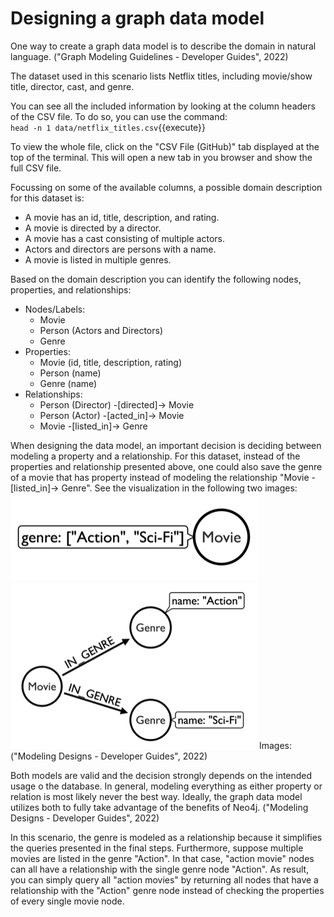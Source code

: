 # Designing a graph data model

One way to create a graph data model is to describe the domain in natural language. ("Graph Modeling Guidelines - Developer Guides", 2022)

The dataset used in this scenario lists Netflix titles, including movie/show title, director, cast, and genre. 

You can see all the included information by looking at the column headers of the CSV file. To do so, you can use the command:  
`head -n 1 data/netflix_titles.csv`{{execute}}  


To view the whole file, click on the "CSV File (GitHub)" tab displayed at the top of the terminal. This will open a new tab in you browser and show the full CSV file.  


Focussing on some of the available columns, a possible domain description for this dataset is:
- A movie has an id, title, description, and rating.
- A movie is directed by a director.
- A movie has a cast consisting of multiple actors.
- Actors and directors are persons with a name.
- A movie is listed in multiple genres.

Based on the domain description you can identify the following nodes, properties, and relationships:  
- Nodes/Labels: 
    - Movie
    - Person (Actors and Directors)
    - Genre  
- Properties: 
    - Movie (id, title, description, rating)
    - Person (name)
    - Genre (name)
- Relationships:
    - Person (Director) -[directed]-> Movie
    - Person (Actor) -[acted_in]-> Movie   
    - Movie -[listed_in]-> Genre


When designing the data model, an important decision is deciding between modeling a property and a relationship. For this dataset, instead of the properties and relationship presented above, one could also save the genre of a movie that has property instead of modeling the relationship "Movie -[listed_in]-> Genre". See the visualization in the following two images:  
![Modeling the movie genre as property](./assets/modeling_genre_property.jpg)
![Modeling the movie genre as node and relationship](./assets/modeling_genre_node.jpg)  Images: ("Modeling Designs - Developer Guides", 2022)

Both models are valid and the decision strongly depends on the intended usage o the database. In general, modeling  everything as either property or relation is most likely never the best way. Ideally, the graph data model utilizes both to fully take advantage of the benefits of Neo4j. ("Modeling Designs - Developer Guides", 2022)

In this scenario, the genre is modeled as a relationship because it simplifies the queries presented in the final steps. Furthermore, suppose multiple movies are listed in the genre "Action". In that case, "action movie" nodes can all have a relationship with the single genre node "Action". As result, you can simply query all "action movies" by returning all nodes that have a relationship with the "Action" genre node instead of checking the properties of every single movie node.
